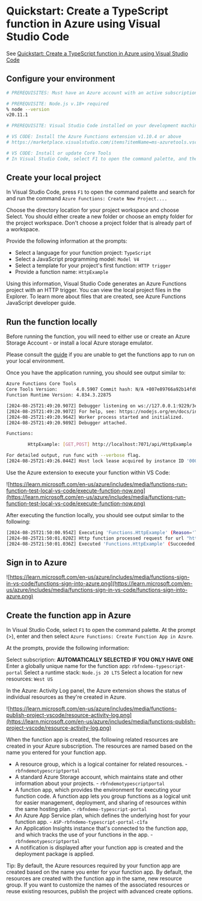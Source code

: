 # Quickstart: Create a TypeScript function in Azure using Visual Studio Code

See [Quickstart: Create a TypeScript function in Azure using Visual Studio Code](https://learn.microsoft.com/en-us/azure/azure-functions/create-first-function-vs-code-typescript?pivots=nodejs-model-v4)

## Configure your environment

```sh
# PREREQUISITES: Must have an Azure account with an active subscription

# PREREQUISITE: Node.js v.18+ required
% node --version
v20.11.1

# PREREQUISITE: Visual Studio Code installed on your development machine

# VS CODE: Install the Azure Functions extension v1.10.4 or above
# https://marketplace.visualstudio.com/items?itemName=ms-azuretools.vscode-azurefunctions

# VS CODE: Install or update Core Tools
# In Visual Studio Code, select F1 to open the command palette, and then search for and run the command Azure Functions: Install or Update Core Tools.
```

## Create your local project

In Visual Studio Code, press `F1` to open the command palette and search for and run the command `Azure Functions: Create New Project....`

Choose the directory location for your project workspace and choose Select. You should either create a new folder or choose an empty folder for the project workspace. Don't choose a project folder that is already part of a workspace.

Provide the following information at the prompts:

- Select a language for your function project: `TypeScript`
- Select a JavaScript programming model: `Model V4`
- Select a template for your project's first function: `HTTP trigger`
- Provide a function name: `HttpExample`

Using this information, Visual Studio Code generates an Azure Functions project with an HTTP trigger. You can view the local project files in the Explorer. To learn more about files that are created, see Azure Functions JavaScript developer guide.

## Run the function locally

Before running the function, you will need to either use or create an Azure Storage Account - or install a local Azure storage emulator.

Please consult the [guide](https://learn.microsoft.com/en-us/azure/azure-functions/create-first-function-vs-code-typescript?pivots=nodejs-model-v4#run-the-function-locally) if you are unable to get the functions app to run on your local environment.

Once you have the application running, you should see output similar to:

```sh
Azure Functions Core Tools
Core Tools Version:       4.0.5907 Commit hash: N/A +807e89766a92b14fd07b9f0bc2bea1d8777ab209 (64-bit)
Function Runtime Version: 4.834.3.22875

[2024-08-25T21:49:20.907Z] Debugger listening on ws://127.0.0.1:9229/3e825916-d322-4088-9651-ac9fb3647c76
[2024-08-25T21:49:20.907Z] For help, see: https://nodejs.org/en/docs/inspector
[2024-08-25T21:49:20.964Z] Worker process started and initialized.
[2024-08-25T21:49:20.989Z] Debugger attached.

Functions:

        HttpExample: [GET,POST] http://localhost:7071/api/HttpExample

For detailed output, run func with --verbose flag.
[2024-08-25T21:49:26.044Z] Host lock lease acquired by instance ID '0000000000000000000000002D9F298A'.
```

Use the Azure extension to execute your function within VS Code:

![https://learn.microsoft.com/en-us/azure/includes/media/functions-run-function-test-local-vs-code/execute-function-now.png](https://learn.microsoft.com/en-us/azure/includes/media/functions-run-function-test-local-vs-code/execute-function-now.png)

After executing the function locally, you should see output similar to the following:

```sh
[2024-08-25T21:50:00.954Z] Executing 'Functions.HttpExample' (Reason='This function was programmatically called via the host APIs.', Id=f9cbf4d8-1ead-44e6-b448-d32a8ab70814)
[2024-08-25T21:50:01.020Z] Http function processed request for url "http://localhost:7071/api/httpexample"
[2024-08-25T21:50:01.036Z] Executed 'Functions.HttpExample' (Succeeded, Id=f9cbf4d8-1ead-44e6-b448-d32a8ab70814, Duration=99ms)

```

## Sign in to Azure

![https://learn.microsoft.com/en-us/azure/includes/media/functions-sign-in-vs-code/functions-sign-into-azure.png](https://learn.microsoft.com/en-us/azure/includes/media/functions-sign-in-vs-code/functions-sign-into-azure.png)

## Create the function app in Azure

In Visual Studio Code, select `F1` to open the command palette. At the prompt (>), enter and then select `Azure Functions: Create Function App in Azure`.

At the prompts, provide the following information:

Select subscription: **AUTOMATICALLY SELECTED IF YOU ONLY HAVE ONE**
Enter a globally unique name for the function app: `rbfndemo-typescript-portal`
Select a runtime stack: `Node.js 20 LTS`
Select a location for new resources: `West US`

In the Azure: Activity Log panel, the Azure extension shows the status of individual resources as they're created in Azure.

![https://learn.microsoft.com/en-us/azure/includes/media/functions-publish-project-vscode/resource-activity-log.png](https://learn.microsoft.com/en-us/azure/includes/media/functions-publish-project-vscode/resource-activity-log.png)

When the function app is created, the following related resources are created in your Azure subscription. The resources are named based on the name you entered for your function app.

- A resource group, which is a logical container for related resources. - `rbfndemotypescriptportal`
- A standard Azure Storage account, which maintains state and other information about your projects. - `rbfndemotypescriptportal`
- A function app, which provides the environment for executing your function code. A function app lets you group functions as a logical unit for easier management, deployment, and sharing of resources within the same hosting plan. - `rbfndemo-typescript-portal`
- An Azure App Service plan, which defines the underlying host for your function app. - `ASP-rbfndemo-typescript-portal-c1fa`
- An Application Insights instance that's connected to the function app, and which tracks the use of your functions in the app. - `rbfndemotypescriptportal`
- A notification is displayed after your function app is created and the deployment package is applied.

Tip: By default, the Azure resources required by your function app are created based on the name you enter for your function app. By default, the resources are created with the function app in the same, new resource group. If you want to customize the names of the associated resources or reuse existing resources, publish the project with advanced create options.
